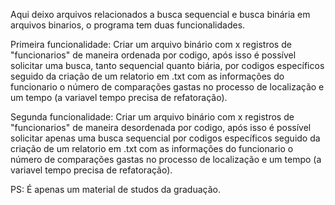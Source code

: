 Aqui deixo arquivos relacionados a busca sequencial e busca binária em arquivos binarios, o programa tem duas funcionalidades.

Primeira funcionalidade: Criar um arquivo binário com x registros de "funcionarios" de maneira ordenada por codigo, após isso é possível solicitar uma busca, tanto sequencial quanto biária, por codigos específicos seguido da criação de um relatorio em .txt com as informações do funcionario o número de comparações gastas no processo de localização e um tempo (a variavel tempo precisa de refatoração).

Segunda funcionalidade: Criar um arquivo binário com x registros de "funcionarios" de maneira desordenada por codigo, após isso é possível solicitar apenas uma busca sequencial  por codigos específicos seguido da criação de um relatorio em .txt com as informações do funcionario o número de comparações gastas no processo de localização e um tempo (a variavel tempo precisa de refatoração).

PS: É apenas um material de studos da graduação.
